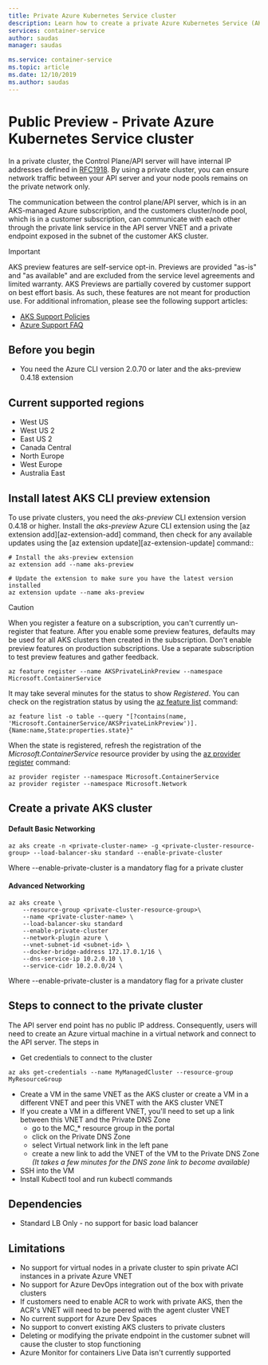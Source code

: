 ```yaml
---
title: Private Azure Kubernetes Service cluster
description: Learn how to create a private Azure Kubernetes Service (AKS) cluster
services: container-service
author: saudas
manager: saudas

ms.service: container-service
ms.topic: article
ms.date: 12/10/2019
ms.author: saudas
---
```


# Public Preview - Private Azure Kubernetes Service cluster

In a private cluster, the Control Plane/API server will have internal IP addresses defined in [RFC1918](https://tools.ietf.org/html/rfc1918).  By using a private cluster, you can ensure network traffic between your API server and your node pools remains on the private network only.

The communication between the control plane/API server, which is in an AKS-managed Azure subscription, and the customers cluster/node pool, which is in a customer subscription, can communicate with each other through the private link service in the API server VNET and a private endpoint exposed in the subnet of the customer AKS cluster.

> [!IMPORTANT]
> AKS preview features are self-service opt-in. Previews are provided "as-is" and "as available" and are excluded from the service level agreements and limited warranty. AKS Previews are partially covered by customer support on best effort basis. As such, these features are not meant for production use. For additional infromation, please see the following support articles:
>
> * [AKS Support Policies](support-policies.md)
> * [Azure Support FAQ](faq.md)

## Before you begin

* You need the Azure CLI version 2.0.70 or later and the aks-preview 0.4.18 extension

## Current supported regions
* West US
* West US 2
* East US 2
* Canada Central
* North Europe
* West Europe
* Australia East

## Install latest AKS CLI preview extension

To use private clusters, you need the *aks-preview* CLI extension version 0.4.18 or higher. Install the *aks-preview* Azure CLI extension using the [az extension add][az-extension-add] command, then check for any available updates using the [az extension update][az-extension-update] command::

```azurecli-interactive
# Install the aks-preview extension
az extension add --name aks-preview

# Update the extension to make sure you have the latest version installed
az extension update --name aks-preview
```
> [!CAUTION]
> When you register a feature on a subscription, you can't currently un-register that feature. After you enable some preview features, defaults may be used for all AKS clusters then created in the subscription. Don't enable preview features on production subscriptions. Use a separate subscription to test preview features and gather feedback.

```azurecli-interactive
az feature register --name AKSPrivateLinkPreview --namespace Microsoft.ContainerService
```

It may take several minutes for the status to show *Registered*. You can check on the registration status by using the [az feature list][az-feature-list] command:

```azurecli-interactive
az feature list -o table --query "[?contains(name, 'Microsoft.ContainerService/AKSPrivateLinkPreview')].{Name:name,State:properties.state}"
```

When the state is registered, refresh the registration of the *Microsoft.ContainerService* resource provider by using the [az provider register][az-provider-register] command:

```azurecli-interactive
az provider register --namespace Microsoft.ContainerService
az provider register --namespace Microsoft.Network
```
## Create a private AKS cluster

#### Default Basic Networking 

```azurecli-interactive
az aks create -n <private-cluster-name> -g <private-cluster-resource-group> --load-balancer-sku standard --enable-private-cluster  
```
Where --enable-private-cluster is a mandatory flag for a private cluster 

#### Advanced Networking  
```azurecli-interactive
az aks create \ 
    --resource-group <private-cluster-resource-group>\ 
    --name <private-cluster-name> \ 
    --load-balancer-sku standard
    --enable-private-cluster 
    --network-plugin azure \ 
    --vnet-subnet-id <subnet-id> \ 
    --docker-bridge-address 172.17.0.1/16 \ 
    --dns-service-ip 10.2.0.10 \ 
    --service-cidr 10.2.0.0/24 \ 
```
Where --enable-private-cluster is a mandatory flag for a private cluster 

## Steps to connect to the private cluster
The API server end point has no public IP address. Consequently, users will need to create an Azure virtual machine in a virtual network and connect to the API server. The steps in

* Get credentials to connect to the cluster

```azurecli-interactive
az aks get-credentials --name MyManagedCluster --resource-group MyResourceGroup
```
* Create a VM in the same VNET as the AKS cluster or create a VM in a different VNET and peer this VNET with the AKS cluster VNET
* If you create a VM in a different VNET, you'll need to set up a link between this VNET and the Private DNS Zone
    * go to the MC_* resource group in the portal 
    * click on the Private DNS Zone 
    * select Virtual network link in the left pane
    * create a new link to add the VNET of the VM to the Private DNS Zone *(It takes a few minutes for the DNS zone link to become available)*
* SSH into the VM
* Install Kubectl tool and run kubectl commands

## Dependencies  
* Standard LB Only - no support for basic load balancer  

## Limitations 
* No support for virtual nodes in a private cluster to spin private ACI instances in a private Azure VNET
* No support for Azure DevOps integration out of the box with private clusters
* If customers need to enable ACR to work with private AKS, then the ACR's VNET will need to be peered with the agent cluster VNET
* No current support for Azure Dev Spaces
* No support to convert existing AKS clusters to private clusters  
* Deleting or modifying the private endpoint in the customer subnet will cause the cluster to stop functioning 
* Azure Monitor for containers Live Data isn't currently supported

<!-- LINKS - internal -->
[az-provider-register]: /cli/azure/provider?view=azure-cli-latest#az-provider-register
[az-feature-list]: /cli/azure/feature?view=azure-cli-latest#az-feature-list